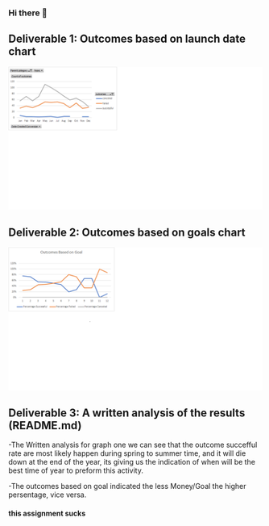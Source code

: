 ### Hi there 👋

<!--
**lewiclark/lewiclark** is a ✨ _special_ ✨ repository because its `README.md` (this file) appears on your GitHub profile.

Here are some ideas to get you started:

- 🔭 I’m currently working on ...
- 🌱 I’m currently learning ...
- 👯 I’m looking to collaborate on ...
- 🤔 I’m looking for help with ...
- 💬 Ask me about ...
- 📫 How to reach me: ...
- 😄 Pronouns: ...
- ⚡ Fun fact: ...
-->

## Deliverable 1: Outcomes based on launch date chart
![](resources/Theater_Outcomes_vs_Launch.png)
## Deliverable 2: Outcomes based on goals chart
![](resources/Outcomes_vs_Goals.png)

## Deliverable 3: A written analysis of the results (README.md)

-The Written analysis for graph one we can see that the outcome succefful rate are most likely happen during spring to summer time, and it will die down at the end of the year, its giving us the indication of when will be the best time of year to preform this activity.

-The outcomes based on goal indicated the less Money/Goal the higher persentage, vice versa.


#### this assignment sucks 
